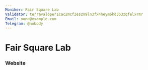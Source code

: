 ```yaml
---
Moniker: Fair Square Lab
Validator: terravaloper1cac2mcf2eszn9ln3fx4heym6kd363zqfelxrmr
Email: none@example.com
Telegram: @nobody
---
```


# Fair Square Lab



### Website



